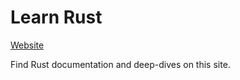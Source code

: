 # Learn Rust

[Website](https://www.rust-lang.org/learn)

Find Rust documentation and deep-dives on this site.

